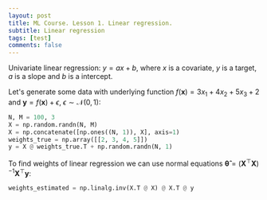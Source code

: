```yaml
---
layout: post
title: ML Course. Lesson 1. Linear regression.
subtitle: Linear regression
tags: [test]
comments: false
---
```


Univariate linear regression: $y = ax + b$, where $x$ is a covariate, $y$ is a target, $a$ is a slope and $b$ is a intercept.

Let's generate some data with underlying function $f(\mathbf{x}) = 3x_1 + 4x_2 + 5x_3 + 2$ and $\mathbf{y} = f(\mathbf{x}) + \epsilon$, $\epsilon \sim \mathcal{N}(0, 1)$:
```python
N, M = 100, 3
X = np.random.randn(N, M)
X = np.concatenate([np.ones((N, 1)), X], axis=1)
weights_true = np.array([[2, 3, 4, 5]])
y = X @ weights_true.T + np.random.randn(N, 1)
```
To find weights of linear regression we can use normal equations $\mathbf{\hat{\theta}} = (\mathbf{X}^\top \mathbf{X})^{-1} \mathbf{X}^\top\mathbf{y}$:
```python
weights_estimated = np.linalg.inv(X.T @ X) @ X.T @ y
```
